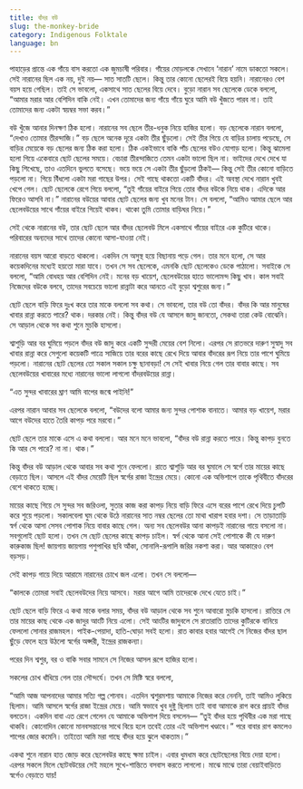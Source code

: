 ```yaml
---
title: বাঁদর বউ
slug: the-monkey-bride
category: Indigenous Folktale
language: bn
---
```

পাহাড়ের প্রান্তে এক গাঁয়ে বাস করতো এক জুমচাষী পরিবার। গাঁয়ের মোড়লকে সেখানে ‘নারান’ নামে ডাকতো সকলে। সেই নারানের ছিল এক নয়, দুই নয়— সাত সাতটি ছেলে। কিন্তু তার কোনো ছেলেরই বিয়ে হয়নি। নারানেরও বেশ বয়স হয়ে গেছিল। তাই সে ভাবলো, একসাথে সাত ছেলের বিয়ে দেবে। বুড়ো নারান সব ছেলেকে ডেকে বললো, “আমার মরার আর বেশিদিন বাকি নেই। এখন তোমাদের জন্য গাঁয়ে গাঁয়ে ঘুরে আমি বউ খুঁজতে পারব না। তাই তোমাদের জন্য একটা স্বয়ম্বর সভা করব।”

বউ খুঁজে আনার দিনক্ষণ ঠিক হলো। নারানের সব ছেলে তীর-ধনুক নিয়ে হাজির হলো। বড় ছেলেকে নারান বললো, “দেখাও তোমার তীরন্দাজি।” বড় ছেলে অনেক দূরে একটা তীর ছুঁড়লো। সেই তীর গিয়ে যে বাড়ির চালায় পড়েছে, সে বাড়ির মেয়েকে বড় ছেলের জন্য ঠিক করা হলো। ঠিক একইভাবে বাকি পাঁচ ছেলের বউও যোগাড় হলো। কিন্তু ঝামেলা হলো গিয়ে একেবারে ছোট ছেলের সময়ে। বেচারা তীরন্দাজিতে তেমন একটা ভালো ছিল না। ভাইদের দেখে দেখে যা কিছু শিখেছে, তাও এতদিনে ভুলতে বসেছে। ভয়ে ভয়ে সে একটা তীর ছুঁড়লো ঠিকই— কিন্তু সেই তীর কোনো বাড়িতে পড়লো না। গিয়ে বিঁধলো একটা মরা গাছের উপর। সেই গাছে থাকতো একটি বাঁদর। এই অবস্থা দেখে নারান খুবই খেপে গেল। ছোট ছেলেকে রেগে গিয়ে বললো, “তুই গাঁয়ের বাইরে গিয়ে তোর বাঁদর বউকে নিয়ে থাক। এদিকে আর ফিরেও আসবি না।” নারানের বউয়ের আবার ছোট ছেলের জন্য খুব মনের টান। সে বললো, “আমিও আমার ছেলে আর ছেলেবউয়ের সাথে গাঁয়ের বাইরে গিয়েই থাকব। থাকো তুমি তোমার বাড়িঘর নিয়ে।”

সেই থেকে নারানের বউ, তার ছোট ছেলে আর বাঁদর ছেলেবউ মিলে একসাথে গাঁয়ের বাইরে এক কুটিরে থাকে। পরিবারের অন্যদের সাথে তাদের কোনো আসা-যাওয়া নেই।

নারানের বয়স আরো বাড়তে থাকলো। একদিন সে অসুস্থ হয়ে বিছানায় পড়ে গেল। তার মনে হলো, সে আর কয়েকদিনের মধ্যেই হয়তো মারা যাবে। তখন সে সব ছেলেকে, এমনকি ছোট ছেলেকেও ডেকে পাঠালো। সবাইকে সে বললো, “আমি বোধহয় আর বেশিদিন নেই। মনের বড় খায়েশ, ছেলেবউয়ের হাতে ভালোমন্দ কিছু খাব। কাল সবাই নিজেদের বউকে বলবে, তাদের সবচেয়ে ভালো রান্নাটা করে আনতে এই বুড়ো শ্বশুরের জন্য।”

ছোট ছেলে বাড়ি ফিরে দুঃখ করে তার মাকে বললো সব কথা। সে ভাবলো, তার বউ তো বাঁদর। বাঁদর কি আর মানুষের খাবার রান্না করতে পারে? থাক। দরকার নেই। কিন্তু বাঁদর বউ যে আসলে জাদু জানতো, সেকথা তারা কেউ বোঝেনি। সে আড়াল থেকে সব কথা শুনে মুচকি হাসলো।

শ্বাশুড়ি আর বর ঘুমিয়ে পড়লে বাঁদর বউ জাদু করে একটি সুন্দরী মেয়ের বেশ নিলো। এরপর সে রাতভরে দারুণ সুস্বাদু সব খাবার রান্না করে সেগুলো কয়েকটি পাত্রে সাজিয়ে তার বরের কাছে রেখে দিয়ে আবার বাঁদরের রূপ নিয়ে তার পাশে ঘুমিয়ে পড়লো। নারানের ছোট ছেলের তো সকাল সকাল চক্ষু ছানাবড়া! সে সেই খাবার নিয়ে গেল তার বাবার কাছে। সব ছেলেবউয়ের খাবারের মধ্যে নারানের ভালো লাগলো বাঁদরবউয়ের রান্না।

“এত সুন্দর খাবারের ঘ্রাণ আমি বাপের জন্মে পাইনি!”

এরপর নারান আবার সব ছেলেকে বললো, “বউদের বলো আমার জন্য সুন্দর পোশাক বানাতে। আমার বড় খায়েশ, মরার আগে বউদের হাতে তৈরি কাপড় পরে মরবো।”

ছোট ছেলে তার মাকে এসে এ কথা বললো। আর মনে মনে ভাবলো, “বাঁদর বউ রান্না করতে পারে। কিন্তু কাপড় বুনতে কি আর সে পারে? না না। থাক।”

কিন্তু বাঁদর বউ আড়াল থেকে আবার সব কথা শুনে ফেললো। রাতে শ্বাশুড়ি আর বর ঘুমালে সে স্বর্গে তার মায়ের কাছে বেড়াতে ছিল। আসলে এই বাঁদর মেয়েটি ছিল স্বর্গের রাজা ইন্দ্রের মেয়ে। কোনো এক অভিশাপে তাকে পৃথিবীতে বাঁদরের বেশে থাকতে হচ্ছে।

মায়ের কাছে গিয়ে সে সুন্দর সব জরিওলা, সুতার কাজ করা কাপড় নিয়ে বাড়ি ফিরে এসে বরের পাশে রেখে দিয়ে চুপটি করে শুয়ে পড়লো। সকালবেলা ঘুম থেকে উঠে নারানের সাত নম্বর ছেলের তো মাথা খারাপ হবার দশা। সে তাড়াতাড়ি স্বর্গ থেকে আসা সেসব পোশাক নিয়ে বাবার কাছে গেল। অন্য সব ছেলেবউর আনা কাপড়ই নারানের গায়ে বসলো না। সবগুলোই ছোট হলো। তখন সে ছোট ছেলের কাছে কাপড় চাইল। স্বর্গ থেকে আনা সেই পোশাকে কী যে দারুণ কারুকাজ ছিল! জায়গায় জায়গায় পশুপাখির ছবি আঁকা, সোনালি-রূপালি জরির নকশা করা। আর আকারেও বেশ বড়সড়।

সেই কাপড় গায়ে দিয়ে আরামে নারানের চোখে জল এলো। তখন সে বললো—

“কালকে তোমরা সবাই ছেলেবউদের নিয়ে আসবে। মরার আগে আমি তাদেরকে দেখে যেতে চাই।”

ছোট ছেলে বাড়ি ফিরে এ কথা মাকে বলার সময়, বাঁদর বউ আড়াল থেকে সব শুনে আবারো মুচকি হাসলো। রাত্তিরে সে তার মায়ের কাছ থেকে এক জাদুর আংটি নিয়ে এলো। সেই আংটির জাদুবলে সে রাতারাতি তাদের কুটিরকে বানিয়ে ফেললো সোনার রাজমহল। পাইক-পেয়াদা, হাতি-ঘোড়া সবই হলো। রাত কাবার হবার আগেই সে নিজের বাঁদর ছাল ছুঁড়ে ফেলে হয়ে উঠলো স্বর্গের অপ্সরী, ইন্দ্রের রাজকন্যা।

পরের দিন শ্বশুর, বর ও বাকি সবার সামনে সে নিজের আসল রূপে হাজির হলো।

সকলের চোখ ধাঁধিয়ে গেল তার সৌন্দর্যে। তখন সে মিষ্টি স্বরে বললো,

“আমি আজ আপনাদের আমার সত্যি গল্প শোনাব। এতদিন শ্বশুরমশায় আমাকে নিজের করে নেননি, তাই আমিও লুকিয়ে ছিলাম। আমি আসলে স্বর্গের রাজা ইন্দ্রের মেয়ে। আমি স্বভাবে খুব দুষ্টু ছিলাম তাই বাবা আমাকে রাগ করে প্রায়ই বাঁদর বলতেন। একদিন বাবা এত রেগে গেলেন যে আমাকে অভিশাপ দিয়ে বসলেন— “তুই বাঁদর হয়ে পৃথিবীর এক মরা গাছে থাকবি। কোনোদিন কোনো মানবসন্তানের সাথে বিয়ে হলে তবেই তোর এই অভিশাপ খণ্ডাবে।” পরে বাবার রাগ কমলেও শাপের জোর কমেনি। তাইতো আমি মরা গাছে বাঁদর হয়ে ঝুলে থাকতাম।”

একথা শুনে নারান হাত জোড় করে ছেলেবউর কাছে ক্ষমা চাইল। এবার ধুমধাম করে ছোটছেলের বিয়ে দেয়া হলো। এরপর সকলে মিলে ছোটবউয়ের সেই মহলে সুখে-শান্তিতে বসবাস করতে লাগলো। মাঝে মাঝে তারা বেয়াইবাড়িতে স্বর্গেও বেড়াতে যায়!
